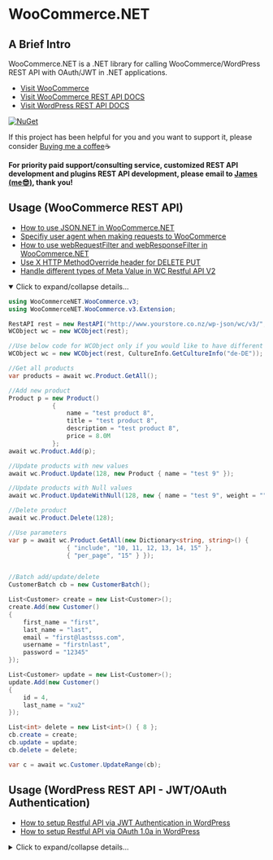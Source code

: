 ﻿WooCommerce.NET
======================

A Brief Intro
-------------------

WooCommerce.NET is a .NET library for calling WooCommerce/WordPress REST API with OAuth/JWT in .NET applications.

* [Visit WooCommerce](http://www.woothemes.com/woocommerce/)
* [Visit WooCommerce REST API DOCS](https://woocommerce.github.io/woocommerce-rest-api-docs/)
* [Visit WordPress REST API DOCS](https://developer.wordpress.org/rest-api/)

[![NuGet](https://buildstats.info/nuget/WooCommerceNET)](http://www.nuget.org/packages/WooCommerceNET)

If this project has been helpful for you and you want to support it, please consider [Buying me a coffee](https://www.buymeacoffee.com/YU0SqVyrR):coffee:

**For priority paid support/consulting service, customized REST API development and plugins REST API development, please email to [James (me:sunglasses:)](mailto:xiaofaye@msn.com), thank you!**

Usage (WooCommerce REST API)
-------------------
* [How to use JSON.NET in WooCommerce.NET](https://github.com/XiaoFaye/WooCommerce.NET/wiki/How-to-use-JSON.NET-in-WooCommerce.NET)
* [Specifiy user agent when making requests to WooCommerce](https://github.com/XiaoFaye/WooCommerce.NET/wiki/Specifiy-user-agent-when-making-requests-to-WooCommerce)
* [How to use webRequestFilter and webResponseFilter in WooCommerce.NET](https://github.com/XiaoFaye/WooCommerce.NET/wiki/How-to-use-webRequestFilter-and-webResponseFilter-in-WooCommerce.NET)
* [Use X HTTP MethodOverride header for DELETE PUT](https://github.com/XiaoFaye/WooCommerce.NET/wiki/Use-X-HTTP-MethodOverride-header-for-DELETE-PUT)
* [Handle different types of Meta Value in WC Restful API V2](https://github.com/XiaoFaye/WooCommerce.NET/wiki/Handle-different-types-of-Meta-Value-in-WC-Restful-API-V2)

<details open>
  <summary>Click to expand/collapse details...</summary>
  
```cs
using WooCommerceNET.WooCommerce.v3;
using WooCommerceNET.WooCommerce.v3.Extension;

RestAPI rest = new RestAPI("http://www.yourstore.co.nz/wp-json/wc/v3/", "<WooCommerce Key>", "<WooCommerce Secret");
WCObject wc = new WCObject(rest);

//Use below code for WCObject only if you would like to have different CultureInfo
WCObject wc = new WCObject(rest, CultureInfo.GetCultureInfo("de-DE"));

//Get all products
var products = await wc.Product.GetAll();

//Add new product
Product p = new Product()
            {
                name = "test product 8",
                title = "test product 8",
                description = "test product 8",
                price = 8.0M
            };
await wc.Product.Add(p);

//Update products with new values
await wc.Product.Update(128, new Product { name = "test 9" });

//Update products with Null values
await wc.Product.UpdateWithNull(128, new { name = "test 9", weight = "", date_on_sale_from = "", date_on_sale_to = "" });

//Delete product
await wc.Product.Delete(128);

//Use parameters
var p = await wc.Product.GetAll(new Dictionary<string, string>() {
                { "include", "10, 11, 12, 13, 14, 15" },
                { "per_page", "15" } });


//Batch add/update/delete
CustomerBatch cb = new CustomerBatch();

List<Customer> create = new List<Customer>();
create.Add(new Customer()
{
    first_name = "first",
    last_name = "last",
    email = "first@lastsss.com",
    username = "firstnlast",
    password = "12345"
});

List<Customer> update = new List<Customer>();
update.Add(new Customer()
{
    id = 4,
    last_name = "xu2"
});

List<int> delete = new List<int>() { 8 };
cb.create = create;
cb.update = update;
cb.delete = delete;

var c = await wc.Customer.UpdateRange(cb);

```
</details>


Usage (WordPress REST API - JWT/OAuth Authentication)
-------------------
* [How to setup Restful API via JWT Authentication in WordPress](https://github.com/XiaoFaye/WooCommerce.NET/wiki/How-to-setup-Restful-API-via-JWT-Authentication-in-WordPress)
* [How to setup Restful API via OAuth 1.0a in WordPress](https://github.com/XiaoFaye/WooCommerce.NET/wiki/How-to-setup-Restful-API-via-OAuth-1.0a-in-WordPress)

<details>
  <summary>Click to expand/collapse details...</summary>

```cs

//using JWT
RestAPI rest = new RestAPI("http://www.yourstore.co.nz/wp-json/jwt-auth/v1/token", "<UserName>", "<Password>");

//using OAuth
RestAPI rest = new RestAPI("http://www.yourstore.co.nz/wp-json/wp/v2/", "<Client_Key>", "<Client_Secret>");
rest.oauth_token = "<OAuth_Token>";
rest.oauth_token_secret = "<OAuth_Token_Secret>";

WPObject wp = new WPObject(rest);

//Get all posts
var posts = await wp.Post.GetAll();

//Add a post
var p = new Posts()
{
    title = "abc",
    content = "<h1>abc</h1>"
};

await wp.Post.Add(p);

//Update post with new values
await wp.Post.Update(123, new { title = "new post" });

//Delete a post
await wp.Post.Delete(123);

//Upload an image
await wp.Media.Add("imagename.jpg", @"C:\path\to\image\file.jpg");

//Create a new user
await wp.Users.Add(new Users()
{
    first_name = "test",
    last_name = "test",
    name = "test",
    username = "test123",
    email = "test123@gmail.com",
    password = "test@12345"
});

```
</details>